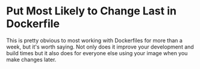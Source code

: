 # Put Most Likely to Change Last in Dockerfile

This is pretty obvious to most working with Dockerfiles for more than a
week, but it's worth saying. Not only does it improve your development
and build times but it also does for everyone else using your image when
you make changes later.
